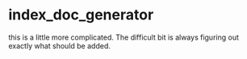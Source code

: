 # index_doc_generator
this is a little more complicated. The difficult bit is always figuring out exactly what should be added.
